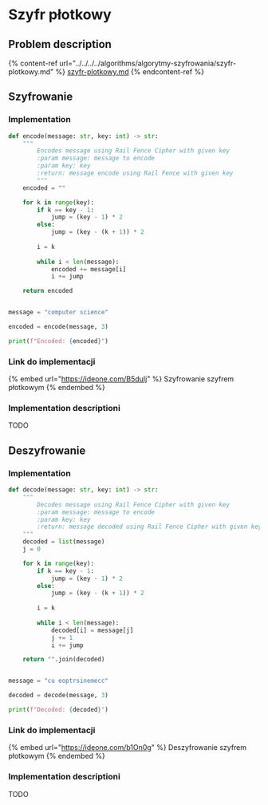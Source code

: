 # Szyfr płotkowy

## Problem description

{% content-ref url="../../../../algorithms/algorytmy-szyfrowania/szyfr-plotkowy.md" %}
[szyfr-plotkowy.md](../../../../algorithms/algorytmy-szyfrowania/szyfr-plotkowy.md)
{% endcontent-ref %}

## Szyfrowanie

### Implementation

```python
def encode(message: str, key: int) -> str:
    """
        Encodes message using Rail Fence Cipher with given key
        :param message: message to encode
        :param key: key
        :return: message encode using Rail Fence with given key
        """
    encoded = ""

    for k in range(key):
        if k == key - 1:
            jump = (key - 1) * 2
        else:
            jump = (key - (k + 1)) * 2
            
        i = k
        
        while i < len(message):
            encoded += message[i]
            i += jump

    return encoded


message = "computer science"

encoded = encode(message, 3)

print(f"Encoded: {encoded}")
```

### Link do implementacji

{% embed url="https://ideone.com/B5duIj" %}
Szyfrowanie szyfrem płotkowym
{% endembed %}

### Implementation descriptioni

TODO

## Deszyfrowanie

### Implementation

```python
def decode(message: str, key: int) -> str:
    """
        Decodes message using Rail Fence Cipher with given key
        :param message: message to encode
        :param key: key
        :return: message decoded using Rail Fence Cipher with given key
    """
    decoded = list(message)
    j = 0

    for k in range(key):
        if k == key - 1:
            jump = (key - 1) * 2
        else:
            jump = (key - (k + 1)) * 2
            
        i = k
        
        while i < len(message):
            decoded[i] = message[j]
            j += 1
            i += jump

    return "".join(decoded)


message = "cu eoptrsinemecc"

decoded = decode(message, 3)

print(f"Decoded: {decoded}")
```

### Link do implementacji

{% embed url="https://ideone.com/b1On0g" %}
Deszyfrowanie szyfrem płotkowym
{% endembed %}

### Implementation descriptioni

TODO
